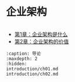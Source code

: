 # 企业架构

```{rubric} 导论
```

* [第1章：企业架构是什么](introduction/ch01.md)
* [第2章：企业架构的价值](introduction/ch02.md)

```{toctree}
:caption: 导论
:maxdepth: 2
:hidden:
introduction/ch01.md
introduction/ch02.md
```

```{rubric} 简史
```